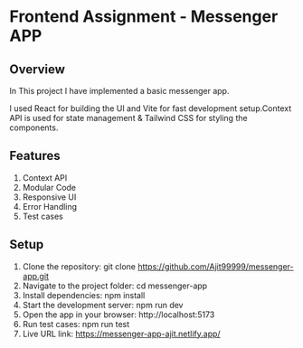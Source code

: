 # Frontend Assignment - Messenger APP
## Overview
In This project I have implemented a basic messenger app.

I used React for building the UI and Vite for fast development setup.Context API is used for state management & Tailwind CSS for styling the components.

## Features
1. Context API
2. Modular Code
3. Responsive UI
4. Error Handling
5. Test cases

## Setup
1. Clone the repository:
   git clone https://github.com/Ajit99999/messenger-app.git
2. Navigate to the project folder:
   cd messenger-app
3. Install dependencies:
   npm install
4. Start the development server:
   npm run dev
5. Open the app in your browser:
   http://localhost:5173
6. Run test cases:
   npm run test 
7. Live URL link:
   https://messenger-app-ajit.netlify.app/   